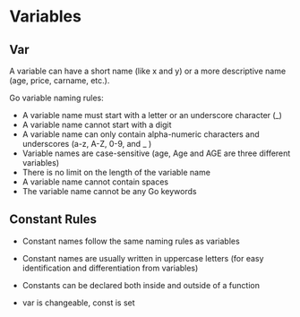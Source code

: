 # Variables

## Var 
A variable can have a short name (like x and y) or a more descriptive name (age, price, carname, etc.).

Go variable naming rules:

- A variable name must start with a letter or an underscore character (_)
- A variable name cannot start with a digit
- A variable name can only contain alpha-numeric characters and underscores (a-z, A-Z, 0-9, and _ )
- Variable names are case-sensitive (age, Age and AGE are three different variables)
- There is no limit on the length of the variable name
- A variable name cannot contain spaces
- The variable name cannot be any Go keywords

## Constant Rules
- Constant names follow the same naming rules as variables
- Constant names are usually written in uppercase letters (for easy identification and differentiation from variables)
- Constants can be declared both inside and outside of a function

- var is changeable, const is set
